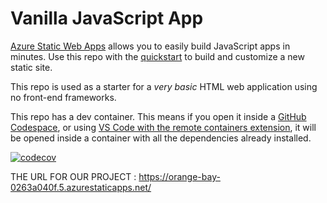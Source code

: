 # Vanilla JavaScript App

[Azure Static Web Apps](https://docs.microsoft.com/azure/static-web-apps/overview) allows you to easily build JavaScript apps in minutes. Use this repo with the [quickstart](https://docs.microsoft.com/azure/static-web-apps/getting-started?tabs=vanilla-javascript) to build and customize a new static site.

This repo is used as a starter for a _very basic_ HTML web application using no front-end frameworks.

This repo has a dev container. This means if you open it inside a [GitHub Codespace](https://github.com/features/codespaces), or using [VS Code with the remote containers extension](https://code.visualstudio.com/docs/remote/containers), it will be opened inside a container with all the dependencies already installed.




[![codecov](https://codecov.io/gh/muano-thee-last/Robinhood/branch/test-coverage/graph/badge.svg)](https://codecov.io/gh/muano-thee-last/Robinhood/branch/test-coverage)


THE URL FOR OUR PROJECT : https://orange-bay-0263a040f.5.azurestaticapps.net/
